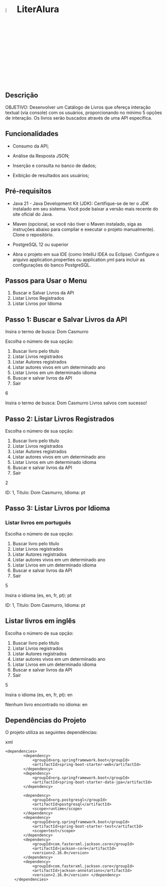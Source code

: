 # <img src="https://cdn.jsdelivr.net/gh/devicons/devicon@latest/icons/java/java-plain.svg"  width="6%" /> LiterAlura

## Descrição
OBJETIVO: Desenvolver um Catálogo de Livros que ofereça interação textual (via console) com os usuários, proporcionando no mínimo 5 opções de interação.
Os livros serão buscados através de uma API específica.

## Funcionalidades
- Consumo da API;

- Análise da Resposta JSON;

- Inserção e consulta no banco de dados;

- Exibição de resultados aos usuários;

## Pré-requisitos
- Java 21 - Java Development Kit (JDK): Certifique-se de ter o JDK instalado em seu sistema. Você pode baixar a versão mais recente do site oficial do Java.

- Maven (opcional, se você não tiver o Maven instalado, siga as instruções abaixo para compilar e executar o projeto manualmente).
Clone o repositório.

- PostgreSQL 12 ou superior

- Abra o projeto em sua IDE (como IntelliJ IDEA ou Eclipse).
Configure o arquivo application.properties ou application.yml para incluir as configurações do banco PostgreSQL.

## Passos para Usar o Menu
1. Buscar e Salvar Livros da API
2. Listar Livros Registrados
3. Listar Livros por Idioma

## Passo 1: Buscar e Salvar Livros da API

Insira o termo de busca: Dom Casmurro

Escolha o número de sua opção:
1. Buscar livro pelo título
2. Listar Livros registrados
3. Listar Autores registrados
4. Listar autores vivos em um determinado ano
5. Listar Livros em um determinado idioma
6. Buscar e salvar livros da API
0. Sair
   
6
   
Insira o termo de busca: Dom Casmurro
Livros salvos com sucesso!

## Passo 2: Listar Livros Registrados

Escolha o número de sua opção:
1. Buscar livro pelo título
2. Listar Livros registrados
3. Listar Autores registrados
4. Listar autores vivos em um determinado ano
5. Listar Livros em um determinado idioma
6. Buscar e salvar livros da API
0. Sair
   
2
   
ID: 1, Título: Dom Casmurro, Idioma: pt

## Passo 3: Listar Livros por Idioma

### Listar livros em português

Escolha o número de sua opção:
1. Buscar livro pelo título
2. Listar Livros registrados
3. Listar Autores registrados
4. Listar autores vivos em um determinado ano
5. Listar Livros em um determinado idioma
6. Buscar e salvar livros da API
0. Sair
   
5
   
Insira o idioma (es, en, fr, pt): pt

ID: 1, Título: Dom Casmurro, Idioma: pt

## Listar livros em inglês

Escolha o número de sua opção:
1. Buscar livro pelo título
2. Listar Livros registrados
3. Listar Autores registrados
4. Listar autores vivos em um determinado ano
5. Listar Livros em um determinado idioma
6. Buscar e salvar livros da API
0. Sair
   
5
   
Insira o idioma (es, en, fr, pt): en
   
Nenhum livro encontrado no idioma: en

## Dependências do Projeto

O projeto utiliza as seguintes dependências:

xml
```
<dependencies>
		<dependency>
			<groupId>org.springframework.boot</groupId>
			<artifactId>spring-boot-starter-web</artifactId>
		</dependency>
		<dependency>
			<groupId>org.springframework.boot</groupId>
			<artifactId>spring-boot-starter-data-jpa</artifactId>
		</dependency>

		<dependency>
			<groupId>org.postgresql</groupId>
			<artifactId>postgresql</artifactId>
			<scope>runtime</scope>
		</dependency>
		<dependency>
			<groupId>org.springframework.boot</groupId>
			<artifactId>spring-boot-starter-test</artifactId>
			<scope>test</scope>
		</dependency>
		<dependency>
			<groupId>com.fasterxml.jackson.core</groupId>
			<artifactId>jackson-core</artifactId>
			<version>2.16.0</version>
		</dependency>
		<dependency>
			<groupId>com.fasterxml.jackson.core</groupId>
			<artifactId>jackson-annotations</artifactId>
			<version>2.16.0</version> </dependency>
	</dependencies>
```

